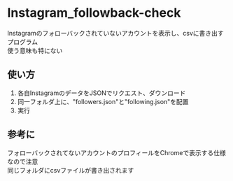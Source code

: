 # Instagram_followback-check

Instagramのフォローバックされていないアカウントを表示し、csvに書き出すプログラム
<br>
使う意味も特にない

使い方
----
1. 各自InstagramのデータをJSONでリクエスト、ダウンロード
2. 同一フォルダ上に、"followers.json"と"following.json"を配置
3. 実行

参考に
---
フォローバックされてないアカウントのプロフィールをChromeで表示する仕様なので注意
<br>
同じフォルダにcsvファイルが書き出されます
